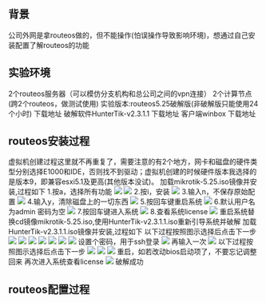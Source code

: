 ## 背景
公司外网是拿routeos做的，但不能操作(怕误操作导致影响环境)，想通过自己安装配置了解routeos的功能
## 实验环境
2个routeos服务器（可以模仿分支机构和总公司之间的vpn连接）
2个计算节点(跨2个routeos，做测试使用)
实验版本:routeos5.25破解版(非破解版只能使用24个小时)
下载地址[](https://)
破解软件HunterTik-v2.3.1.1
下载地址[](https://)
客户端winbox
下载地址[](https://)
## routeos安装过程
虚拟机创建过程这里就不再重复了，需要注意的有2个地方，网卡和磁盘的硬件类型分别选择E1000和IDE，否则找不到驱动；虚拟机创建的时候硬件版本我选择的是版本9，即兼容esxi5.1及更高(其他版本没试)。
加载mikrotik-5.25.iso镜像并安装,过程如下
1.按a，选择所有功能
![](https://routeos_install_1.png)
![](https://routeos_install_2.png)
2.按i，安装
![](https://routeos_install_3.png)
3.输入n，不保存原始配置
![](https://routeos_install_4.png)
4.输入y，清除磁盘上的一切东西
![](https://routeos_install_5.png)
5.按回车键重启系统
![](https://routeos_install_6.png)
6.默认用户名为admin 密码为空
![](https://routeos_install_7.png)
7.按回车键进入系统
![](https://routeos_install_8.png)
8.查看系统license
![](https://routeos_install_9.png)
重启系统替换cd镜像mikrotik-5.25.iso,使用HunterTik-v2.3.1.1.iso重新引导系统并破解
加载HunterTik-v2.3.1.1.iso镜像并安装,过程如下
以下过程按照图示选择后点击下一步
![](https://huntertik_install_1.png)
![](https://huntertik_install_2.png)
![](https://huntertik_install_3.png)
![](https://huntertik_install_4.png)
![](https://huntertik_install_5.png)
![](https://huntertik_install_6.png)
![](https://huntertik_install_7.png)
设置个密码，用于ssh登录
![](https://huntertik_install_8.png)
再输入一次
![](https://huntertik_install_9.png)
以下过程按照图示选择后点击下一步
![](https://huntertik_install_10.png)
![](https://huntertik_install_11.png)
![](https://huntertik_install_12.png)
重启，如若改动bios启动项了，不要忘记调整回来
再次进入系统查看license
![](https://huntertik_install_13.png)
破解成功
## routeos配置过程
